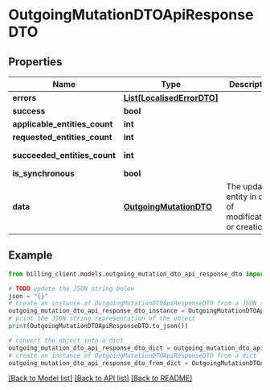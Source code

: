 # OutgoingMutationDTOApiResponseDTO


## Properties

Name | Type | Description | Notes
------------ | ------------- | ------------- | -------------
**errors** | [**List[LocalisedErrorDTO]**](LocalisedErrorDTO.md) |  | [optional] 
**success** | **bool** |  | [optional] 
**applicable_entities_count** | **int** |  | [optional] 
**requested_entities_count** | **int** |  | [optional] 
**succeeded_entities_count** | **int** |  | [optional] [readonly] 
**is_synchronous** | **bool** |  | [optional] 
**data** | [**OutgoingMutationDTO**](OutgoingMutationDTO.md) | The updated entity in case of modifications or creation | [optional] 

## Example

```python
from billing_client.models.outgoing_mutation_dto_api_response_dto import OutgoingMutationDTOApiResponseDTO

# TODO update the JSON string below
json = "{}"
# create an instance of OutgoingMutationDTOApiResponseDTO from a JSON string
outgoing_mutation_dto_api_response_dto_instance = OutgoingMutationDTOApiResponseDTO.from_json(json)
# print the JSON string representation of the object
print(OutgoingMutationDTOApiResponseDTO.to_json())

# convert the object into a dict
outgoing_mutation_dto_api_response_dto_dict = outgoing_mutation_dto_api_response_dto_instance.to_dict()
# create an instance of OutgoingMutationDTOApiResponseDTO from a dict
outgoing_mutation_dto_api_response_dto_from_dict = OutgoingMutationDTOApiResponseDTO.from_dict(outgoing_mutation_dto_api_response_dto_dict)
```
[[Back to Model list]](../README.md#documentation-for-models) [[Back to API list]](../README.md#documentation-for-api-endpoints) [[Back to README]](../README.md)



